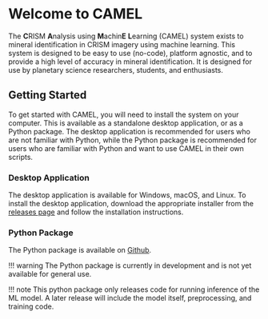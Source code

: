 # Welcome to CAMEL

The **C**RISM **A**nalysis using **M**achin**E** **L**earning (CAMEL) system exists to mineral identification in CRISM imagery using machine learning. This system is designed to be easy to use (no-code), platform agnostic, and to provide a high level of accuracy in mineral identification. It is designed for use by planetary science researchers, students, and enthusiasts.

## Getting Started

To get started with CAMEL, you will need to install the system on your computer. This is available as a standalone desktop application, or as a Python package. The desktop application is recommended for users who are not familiar with Python, while the Python package is recommended for users who are familiar with Python and want to use CAMEL in their own scripts.

### Desktop Application

The desktop application is available for Windows, macOS, and Linux. To install the desktop application, download the appropriate installer from the [releases page](https://github.com/rob-platt/CRISM_classifier_application/releases) and follow the installation instructions.

### Python Package

The Python package is available on [Github](https://github.com/rob-platt/CRISM_classifier_application).

!!! warning
    The Python package is currently in development and is not yet available for general use.

!!! note
    This python package only releases code for running inference of the ML model. A later release will include the model itself, preprocessing, and training code. 

